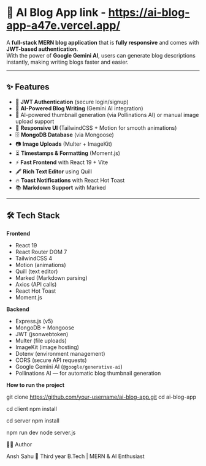 # 📝 AI Blog App  link - https://ai-blog-app-a47e.vercel.app/


A **full-stack MERN blog application** that is **fully responsive** and comes with **JWT-based authentication**.  
With the power of **Google Gemini AI**, users can generate blog descriptions instantly, making writing blogs faster and easier.  

---

## ✨ Features
- 🔑 **JWT Authentication** (secure login/signup)
- 📝 **AI-Powered Blog Writing** (Gemini AI integration)
- 📌 AI-powered thumbnail generation (via Pollinations AI) or manual image upload support
- 🎨 **Responsive UI** (TailwindCSS + Motion for smooth animations)
- 🗄️ **MongoDB Database** (via Mongoose)
- 📷 **Image Uploads** (Multer + ImageKit)
- ⏳ **Timestamps & Formatting** (Moment.js)
- ⚡ **Fast Frontend** with React 19 + Vite
- 🖋️ **Rich Text Editor** using Quill
- 🔥 **Toast Notifications** with React Hot Toast
- 📚 **Markdown Support** with Marked

---

## 🛠️ Tech Stack
**Frontend**
- React 19
- React Router DOM 7
- TailwindCSS 4
- Motion (animations)
- Quill (text editor)
- Marked (Markdown parsing)
- Axios (API calls)
- React Hot Toast
- Moment.js  

**Backend**
- Express.js (v5)
- MongoDB + Mongoose
- JWT (jsonwebtoken)
- Multer (file uploads)
- ImageKit (image hosting)
- Dotenv (environment management)
- CORS (secure API requests)
- Google Gemini AI (`@google/generative-ai`)
- Pollinations AI — for automatic blog thumbnail generation

**How to run the project**

git clone https://github.com/your-username/ai-blog-app.git
cd ai-blog-app

cd client
npm install

cd server
npm install

npm run dev
node server.js


👨‍💻 Author

Ansh Sahu
📌 Third year B.Tech | MERN & AI Enthusiast

